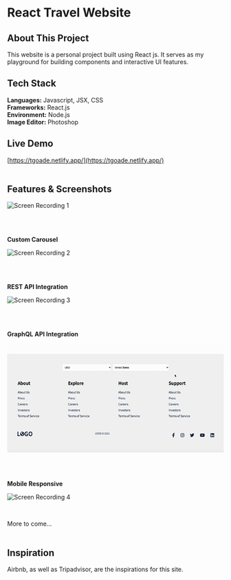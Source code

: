 # React Travel Website

## About This Project

This website is a personal project built using React js. It serves as my playground for building components and interactive UI features. 

## Tech Stack

**Languages:** Javascript, JSX, CSS   
**Frameworks:** React.js  
**Environment:** Node.js    
**Image Editor:** Photoshop 

## Live Demo  

[https://tgoade.netlify.app/](https://tgoade.netlify.app/) 
<br />
<br />

## Features & Screenshots

<p>
  <img src="screen-captures/screencast1.gif" alt="Screen Recording 1" width="534" height="300">  
</p>
<br />
<br />

**Custom Carousel**
<p>
  <img src="screen-captures/screencast2.gif" alt="Screen Recording 2" width="534" height="300">  
</p>
<br />
<br />

**REST API Integration**
<p>
  <img src="screen-captures/screencast3.gif" alt="Screen Recording 3" width="534" height="300">  
</p>
<br />
<br />

**GraphQL API Integration**
<p>
  <img src="screen-captures/screencast6.gif" alt="Screen Recording 4" width="534" height="252">  
</p>
<br />
<br />

**Mobile Responsive**
<p>
  <img src="screen-captures/screencast5.gif" alt="Screen Recording 4" width="534" height="300">  
</p>
<br />

More to come...
<br />
<br />

## Inspiration

Airbnb, as well as Tripadvisor, are the inspirations for this site.
